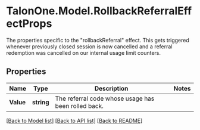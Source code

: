 # TalonOne.Model.RollbackReferralEffectProps
The properties specific to the \"rollbackReferral\" effect. This gets triggered whenever previously closed session is now cancelled and a referral redemption was cancelled on our internal usage limit counters.
## Properties

Name | Type | Description | Notes
------------ | ------------- | ------------- | -------------
**Value** | **string** | The referral code whose usage has been rolled back. | 

[[Back to Model list]](../README.md#documentation-for-models) [[Back to API list]](../README.md#documentation-for-api-endpoints) [[Back to README]](../README.md)

